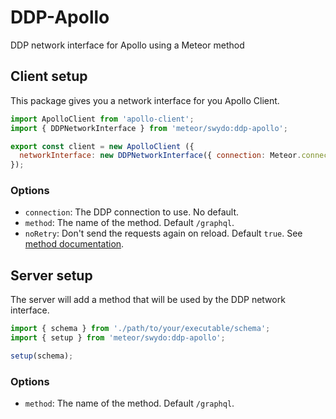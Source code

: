 # DDP-Apollo
DDP network interface for Apollo using a Meteor method

## Client setup
This package gives you a network interface for you Apollo Client.

```javascript
import ApolloClient from 'apollo-client';
import { DDPNetworkInterface } from 'meteor/swydo:ddp-apollo';

export const client = new ApolloClient ({
  networkInterface: new DDPNetworkInterface({ connection: Meteor.connection })
});
```

### Options
- `connection`: The DDP connection to use. No default.
- `method`: The name of the method. Default `/graphql`.
- `noRetry`: Don't send the requests again on reload. Default `true`. See [method documentation](https://docs.meteor.com/api/methods.html#Meteor-apply).

## Server setup
The server will add a method that will be used by the DDP network interface.

```javascript
import { schema } from './path/to/your/executable/schema';
import { setup } from 'meteor/swydo:ddp-apollo';

setup(schema);
```

### Options
- `method`: The name of the method. Default `/graphql`.
